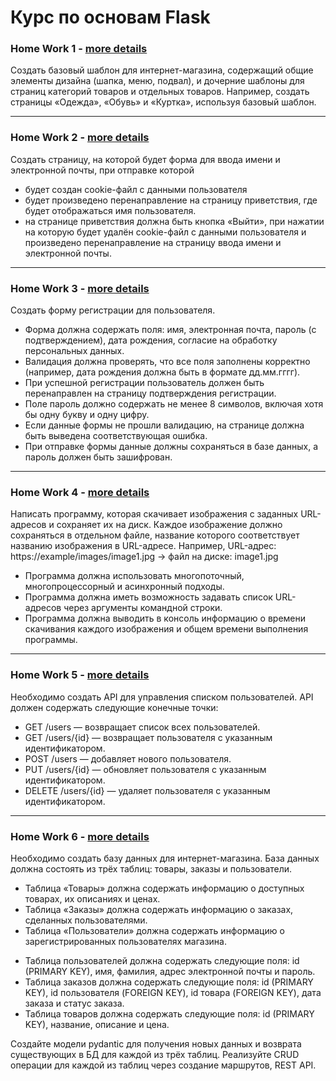 # Курс по основам Flask

### Home Work 1 - [more details](https://github.com/kremlik144/Flask/tree/main/HW_1)

Создать базовый шаблон для интернет-магазина, содержащий общие элементы дизайна (шапка, меню, подвал), и дочерние шаблоны для страниц категорий товаров и отдельных товаров. Например, создать страницы «Одежда», «Обувь» и «Куртка», используя базовый шаблон.

___



### Home Work 2 - [more details](https://github.com/kremlik144/Flask/tree/main/HW_2)

Создать страницу, на которой будет форма для ввода имени и электронной почты, при отправке которой 
- будет создан cookie-файл с данными пользователя
- будет произведено перенаправление на страницу приветствия, где будет отображаться имя пользователя.
- на странице приветствия должна быть кнопка «Выйти», при нажатии на которую будет удалён cookie-файл с данными пользователя и произведено перенаправление на страницу ввода имени и электронной почты.

___



### Home Work 3 - [more details](https://github.com/kremlik144/Flask/tree/main/HW_3)

Создать форму регистрации для пользователя.
- Форма должна содержать поля: имя, электронная почта, пароль (с подтверждением), дата рождения, согласие на обработку персональных данных.
- Валидация должна проверять, что все поля заполнены корректно (например, дата рождения должна быть в формате дд.мм.гггг).
- При успешной регистрации пользователь должен быть перенаправлен на страницу подтверждения регистрации.
- Поле пароль должно содержать не менее 8 символов, включая хотя бы одну букву и одну цифру.
- Если данные формы не прошли валидацию, на странице должна быть выведена соответствующая ошибка.
- При отправке формы данные должны сохраняться в базе данных, а пароль должен быть зашифрован.

___


### Home Work 4 - [more details](https://github.com/kremlik144/Flask/tree/main/HW_4)

Написать программу, которая скачивает изображения с заданных URL-адресов и сохраняет их на диск. Каждое изображение должно сохраняться в отдельном файле, название которого соответствует названию изображения в URL-адресе.
Например, URL-адрес: https://example/images/image1.jpg -> файл на диске: image1.jpg

- Программа должна использовать многопоточный, многопроцессорный и асинхронный подходы.
- Программа должна иметь возможность задавать список URL-адресов через аргументы командной строки.
- Программа должна выводить в консоль информацию о времени скачивания каждого изображения и общем времени выполнения программы.

___


### Home Work 5 - [more details](https://github.com/kremlik144/Flask/tree/main/HW_5)

Необходимо создать API для управления списком пользователей. API должен содержать следующие конечные точки:
- GET /users — возвращает список всех пользователей.
- GET /users/{id} — возвращает пользователя с указанным идентификатором.
- POST /users — добавляет нового пользователя.
- PUT /users/{id} — обновляет пользователя с указанным идентификатором.
- DELETE /users/{id} — удаляет пользователя с указанным идентификатором.

___


### Home Work 6 - [more details](https://github.com/kremlik144/Flask/tree/main/HW_6)

Необходимо создать базу данных для интернет-магазина. База данных должна состоять из трёх таблиц: товары, заказы и пользователи.
- Таблица «Товары» должна содержать информацию о доступных товарах, их описаниях и ценах.
- Таблица «Заказы» должна содержать информацию о заказах, сделанных пользователями.
- Таблица «Пользователи» должна содержать информацию о зарегистрированных пользователях магазина.
* Таблица пользователей должна содержать следующие поля: id (PRIMARY KEY), имя, фамилия, адрес электронной почты и пароль.
* Таблица заказов должна содержать следующие поля: id (PRIMARY KEY), id пользователя (FOREIGN KEY), id товара (FOREIGN KEY), дата заказа и статус заказа.
* Таблица товаров должна содержать следующие поля: id (PRIMARY KEY), название, описание и цена.

Создайте модели pydantic для получения новых данных и возврата существующих в БД для каждой из трёх таблиц.
Реализуйте CRUD операции для каждой из таблиц через создание маршрутов, REST API.